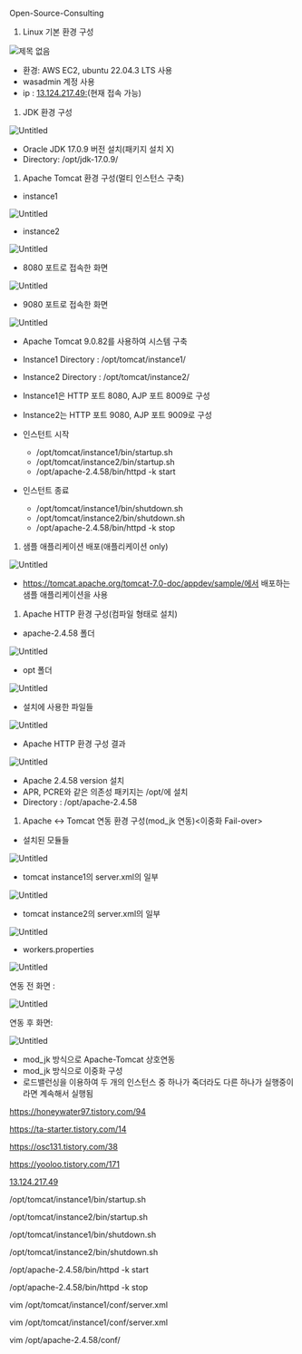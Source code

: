 Open-Source-Consulting   
   


1. Linux 기본 환경 구성   
   
   
![제목 없음](https://skylee22.notion.site/image/https%3A%2F%2Fprod-files-secure.s3.us-west-2.amazonaws.com%2F16110c6b-1cea-4e64-8902-8ea5643d5ee1%2F43bfc1cc-6660-4007-8a8c-32d94dfeec3f%2FUntitled.png?table=block&id=9c211ec0-9d0a-492e-a029-b0d7110475b3&spaceId=16110c6b-1cea-4e64-8902-8ea5643d5ee1&width=1910&userId=&cache=v2)

          

- 환경: AWS EC2, ubuntu 22.04.3 LTS 사용
- wasadmin 계정 사용
- ip : [13.124.217.49:](http://13.124.217.49/)(현재 접속 가능)

1. JDK 환경 구성

![Untitled](https://prod-files-secure.s3.us-west-2.amazonaws.com/16110c6b-1cea-4e64-8902-8ea5643d5ee1/756ec067-c75b-4109-801f-9394871f99f9/Untitled.png)

- Oracle JDK 17.0.9 버전 설치(패키지 설치 X)
- Directory: /opt/jdk-17.0.9/

1. Apache Tomcat 환경 구성(멀티 인스턴스 구축)
- instance1

![Untitled](https://prod-files-secure.s3.us-west-2.amazonaws.com/16110c6b-1cea-4e64-8902-8ea5643d5ee1/7a742d50-e6d9-4405-bf74-9f46e6aa5abe/Untitled.png)

- instance2

![Untitled](https://prod-files-secure.s3.us-west-2.amazonaws.com/16110c6b-1cea-4e64-8902-8ea5643d5ee1/331f73c5-b277-4ac4-9457-e8539c9eb2a1/Untitled.png)

- 8080 포트로 접속한 화면

![Untitled](https://prod-files-secure.s3.us-west-2.amazonaws.com/16110c6b-1cea-4e64-8902-8ea5643d5ee1/19916bde-a2b6-4f54-9a17-f3e2209fddde/Untitled.png)

- 9080 포트로 접속한 화면

![Untitled](https://prod-files-secure.s3.us-west-2.amazonaws.com/16110c6b-1cea-4e64-8902-8ea5643d5ee1/94e12ae9-d5fd-4fc4-ab4f-1c6364e028c3/Untitled.png)

- Apache Tomcat 9.0.82를 사용하여 시스템 구축
- Instance1 Directory : /opt/tomcat/instance1/
- Instance2 Directory : /opt/tomcat/instance2/
- Instance1은 HTTP 포트 8080, AJP 포트 8009로 구성
- Instance2는 HTTP 포트 9080, AJP 포트 9009로 구성

- 인스턴트 시작
    - /opt/tomcat/instance1/bin/startup.sh
    - /opt/tomcat/instance2/bin/startup.sh
    - /opt/apache-2.4.58/bin/httpd -k start

- 인스턴트 종료
    - /opt/tomcat/instance1/bin/shutdown.sh
    - /opt/tomcat/instance2/bin/shutdown.sh
    - /opt/apache-2.4.58/bin/httpd -k stop

1. 샘플 애플리케이션 배포(애플리케이션 only)

![Untitled](https://prod-files-secure.s3.us-west-2.amazonaws.com/16110c6b-1cea-4e64-8902-8ea5643d5ee1/86d1edca-7741-46d2-adad-42b24861154d/Untitled.png)

- https://tomcat.apache.org/tomcat-7.0-doc/appdev/sample/에서 배포하는 샘플 애플리케이션을 사용

1. Apache HTTP 환경 구성(컴파일 형태로 설치)
- apache-2.4.58 폴더

![Untitled](https://prod-files-secure.s3.us-west-2.amazonaws.com/16110c6b-1cea-4e64-8902-8ea5643d5ee1/46aa6b43-5450-4ae4-8134-ba9b6ccf9015/Untitled.png)

- opt 폴더

![Untitled](https://prod-files-secure.s3.us-west-2.amazonaws.com/16110c6b-1cea-4e64-8902-8ea5643d5ee1/6dcf6cb3-5f94-4d45-93e0-6a4e2d2309d1/Untitled.png)

- 설치에 사용한 파일들

![Untitled](https://prod-files-secure.s3.us-west-2.amazonaws.com/16110c6b-1cea-4e64-8902-8ea5643d5ee1/29ed0736-6ef6-4554-a2f3-96b24d93e175/Untitled.png)

- Apache HTTP 환경 구성 결과

![Untitled](https://prod-files-secure.s3.us-west-2.amazonaws.com/16110c6b-1cea-4e64-8902-8ea5643d5ee1/c899af29-8915-45ed-88c7-c7f6f4141a38/Untitled.png)

- Apache 2.4.58 version 설치
- APR, PCRE와 같은 의존성 패키지는 /opt/에 설치
- Directory : /opt/apache-2.4.58

1. Apache ↔ Tomcat 연동 환경 구성(mod_jk 연동)<이중화 Fail-over>
- 설치된 모듈들

![Untitled](https://prod-files-secure.s3.us-west-2.amazonaws.com/16110c6b-1cea-4e64-8902-8ea5643d5ee1/a09ca6a3-a3d8-4a7c-aa8a-fcab9a739794/Untitled.png)

- tomcat instance1의 server.xml의 일부

![Untitled](https://prod-files-secure.s3.us-west-2.amazonaws.com/16110c6b-1cea-4e64-8902-8ea5643d5ee1/47d7d1f3-a435-43d3-8bf1-34e39c63b453/Untitled.png)

- tomcat instance2의 server.xml의 일부

![Untitled](https://prod-files-secure.s3.us-west-2.amazonaws.com/16110c6b-1cea-4e64-8902-8ea5643d5ee1/74b88c5b-2f5c-44c4-ae5f-6d5d2d3c86da/Untitled.png)

- workers.properties

![Untitled](https://prod-files-secure.s3.us-west-2.amazonaws.com/16110c6b-1cea-4e64-8902-8ea5643d5ee1/96884f31-5580-4131-b94b-f8ebeecb0598/Untitled.png)

연동 전 화면 :

![Untitled](https://prod-files-secure.s3.us-west-2.amazonaws.com/16110c6b-1cea-4e64-8902-8ea5643d5ee1/c899af29-8915-45ed-88c7-c7f6f4141a38/Untitled.png)

연동 후 화면:

![Untitled](https://prod-files-secure.s3.us-west-2.amazonaws.com/16110c6b-1cea-4e64-8902-8ea5643d5ee1/d05b42bb-bf80-4257-be95-a66fde76b7d2/Untitled.png)

- mod_jk 방식으로 Apache-Tomcat 상호연동
- mod_jk 방식으로 이중화 구성
- 로드밸런싱을 이용하여 두 개의 인스턴스 중 하나가 죽더라도 다른 하나가 실행중이라면 계속해서 실행됨

https://honeywater97.tistory.com/94

https://ta-starter.tistory.com/14

https://osc131.tistory.com/38

https://yooloo.tistory.com/171

[13.124.217.49](http://13.124.217.49/)

/opt/tomcat/instance1/bin/startup.sh

/opt/tomcat/instance2/bin/startup.sh

/opt/tomcat/instance1/bin/shutdown.sh

/opt/tomcat/instance2/bin/shutdown.sh

/opt/apache-2.4.58/bin/httpd -k start

/opt/apache-2.4.58/bin/httpd -k stop

vim /opt/tomcat/instance1/conf/server.xml

vim /opt/tomcat/instance1/conf/server.xml

vim /opt/apache-2.4.58/conf/
